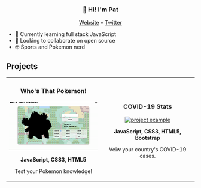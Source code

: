 <h3 align="center">👋 Hi! I'm Pat</h3>
<p align="center">
  <a href="https://www.patricksnowden.com" target="_blank">Website</a> •
  <a href="https://twitter.com/snowsneakers_" target="_blank">Twitter</a>
</p>

- 🌱 Currently learning full stack JavaScript
- 👯 Looking to collaborate on open source
- 🤓 Sports and Pokemon nerd


<h2 align="left" color="white">Projects</h2>

<div align="center">
<table>
      <tr>
        <td width="50%">
          <h3 align="center">Who's That Pokemon!</h3>
          <p align="center">
            <a href="https://whosthatpokemonsp.netlify.app/" target="_blank"> <img src="https://github.com/snowsneakers/snowsneakers/blob/main/updatedgif.gif?raw=true" alt="project example"/> </a>
		<p align="center"><strong>JavaScript, CSS3, HTML5</strong>
            <p align="center">
             Test your Pokemon knowledge!
            </p>
          </p>
        </td>
	<td width="50%">
          <h3 align="center">COVID-19 Stats</h3>
          <p align="center">
            <a href="https://www.covidnineteenstats.netlify.app" target="_blank"> <img src="https://github.com/snowsneakers/snowsneakers/blob/main/covidstats.gif?raw=true" alt="project example"/> </a>
		  <p align="center"><strong>JavaScript, CSS3, HTML5, Bootstrap</strong>
            <p align="center">
             Veiw your country's COVID-19 cases.
            </p>
          </p>
        </td>
</table>
</div>

  
